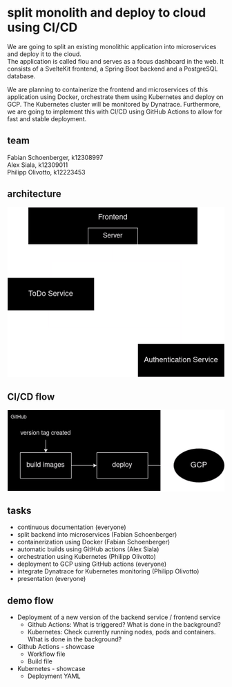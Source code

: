 # split monolith and deploy to cloud using CI/CD

We are going to split an existing monolithic application into microservices and deploy it to the cloud.  
The application is called flou and serves as a focus dashboard in the web. It consists of a SvelteKit frontend, a Spring Boot backend and a PostgreSQL database.

We are planning to containerize the frontend and microservices of this application using Docker, orchestrate them using Kubernetes and deploy on GCP. The Kubernetes cluster will be monitored by Dynatrace.
Furthermore, we are going to implement this with CI/CD using GitHub Actions to allow for fast and stable deployment.

## team

Fabian Schoenberger, k12308997  
Alex Siala, k12309011  
Philipp Olivotto, k12223453

## architecture

![architecture](./.markdown/architecture.png)

## CI/CD flow

![CI/CD flow](./.markdown/ci.png)

## tasks

* continuous documentation (everyone)
* split backend into microservices (Fabian Schoenberger)
* containerization using Docker (Fabian Schoenberger)
* automatic builds using GitHub actions (Alex Siala)
* orchestration using Kubernetes (Philipp Olivotto)
* deployment to GCP using GitHub actions (everyone)
* integrate Dynatrace for Kubernetes monitoring (Philipp Olivotto)
* presentation (everyone)

## demo flow
* Deployment of a new version of the backend service / frontend service
    * Github Actions: What is triggered? What is done in the background?
    * Kubernetes: Check currently running nodes, pods and containers. What is done in the background?
* Github Actions - showcase
    * Workflow file
    * Build file
* Kubernetes - showcase
    * Deployment YAML
